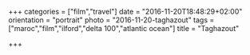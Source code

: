+++
categories = ["film","travel"]
date = "2016-11-20T18:48:29+02:00"
orientation = "portrait"
photo = "2016-11-20-taghazout"
tags = ["maroc","film","ilford","delta 100","atlantic ocean"]
title = "Taghazout"

+++

